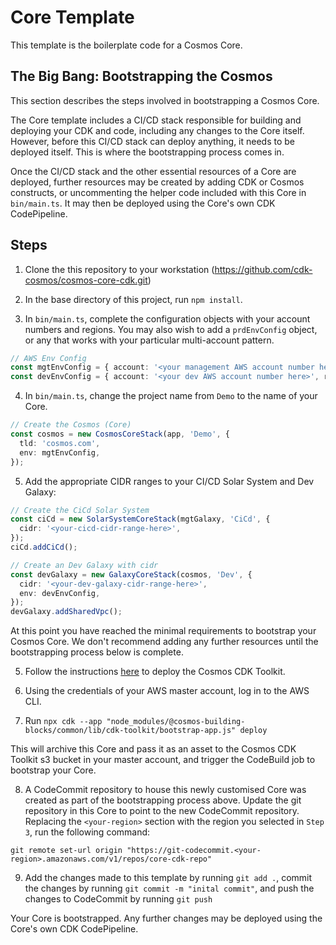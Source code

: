 # Core Template

This template is the boilerplate code for a Cosmos Core.


## The Big Bang: Bootstrapping the Cosmos

This section describes the steps involved in bootstrapping a Cosmos Core.

The Core template includes a CI/CD stack responsible for building and deploying your CDK and code, including any changes to the Core itself. However, before this CI/CD stack can deploy anything, it needs to be deployed itself. This is where the bootstrapping process comes in.

Once the CI/CD stack and the other essential resources of a Core are deployed, further resources may be created by adding CDK or Cosmos constructs, or uncommenting the helper code included with this Core in `bin/main.ts`. It may then be deployed using the Core's own CDK CodePipeline.

## Steps

1. Clone the this repository to your workstation (https://github.com/cdk-cosmos/cosmos-core-cdk.git)

2. In the base directory of this project, run `npm install`.

3. In `bin/main.ts`, complete the configuration objects with your account numbers and regions. You may also wish to add a `prdEnvConfig` object, or any that works with your particular multi-account pattern.

```ts
// AWS Env Config
const mgtEnvConfig = { account: '<your management AWS account number here>', region: '<your preferred region here' };
const devEnvConfig = { account: '<your dev AWS account number here>', region: '<your preferred region here' };
```

4. In `bin/main.ts`, change the project name from `Demo` to the name of your Core.

```ts
// Create the Cosmos (Core)
const cosmos = new CosmosCoreStack(app, 'Demo', {
  tld: 'cosmos.com',
  env: mgtEnvConfig,
});
```

5. Add the appropriate CIDR ranges to your CI/CD Solar System and Dev Galaxy:

```ts
// Create the CiCd Solar System
const ciCd = new SolarSystemCoreStack(mgtGalaxy, 'CiCd', {
  cidr: '<your-cicd-cidr-range-here>',
});
ciCd.addCiCd();

// Create an Dev Galaxy with cidr
const devGalaxy = new GalaxyCoreStack(cosmos, 'Dev', {
  cidr: '<your-dev-galaxy-cidr-range-here>',
  env: devEnvConfig,
});
devGalaxy.addSharedVpc();
```

At this point you have reached the minimal requirements to bootstrap your Cosmos Core. We don't recommend adding any further resources until the bootstrapping process below is complete.

5. Follow the instructions [here](https://github.com/cdk-cosmos/cosmos/tree/develop/packages/%40cosmos-building-blocks/common#the-cosmos-cdk-toolkit) to deploy the Cosmos CDK Toolkit. 

6. Using the credentials of your AWS master account, log in to the AWS CLI.

7. Run `npx cdk --app "node_modules/@cosmos-building-blocks/common/lib/cdk-toolkit/bootstrap-app.js" deploy`

This will archive this Core and pass it as an asset to the Cosmos CDK Toolkit s3 bucket in your master account, and trigger the CodeBuild job to bootstrap your Core.

8. A CodeCommit repository to house this newly customised Core was created as part of the bootstrapping process above. Update the git repository in this Core to point to the new CodeCommit repository. Replacing the `<your-region>` section with the region you selected in `Step 3`, run the following command:

`git remote set-url origin "https://git-codecommit.<your-region>.amazonaws.com/v1/repos/core-cdk-repo"` 

9. Add the changes made to this template by running `git add .`, commit the changes by running `git commit -m "inital commit"`, and push the changes to CodeCommit by running `git push`

Your Core is bootstrapped. Any further changes may be deployed using the Core's own CDK CodePipeline.
